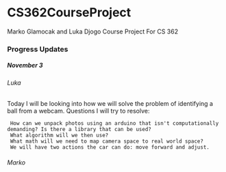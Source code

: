 # CS362CourseProject
 Marko Glamocak and Luka Djogo Course Project For CS 362

 ### Progress Updates
 ##### November 3
 ###### Luka

 Today I will be looking into how we will solve the problem of identifying a ball from a webcam. Questions I will try to resolve:

     How can we unpack photos using an arduino that isn't computationally demanding? Is there a library that can be used?
     What algorithm will we then use?
     What math will we need to map camera space to real world space?
     We will have two actions the car can do: move forward and adjust.

 ###### Marko
